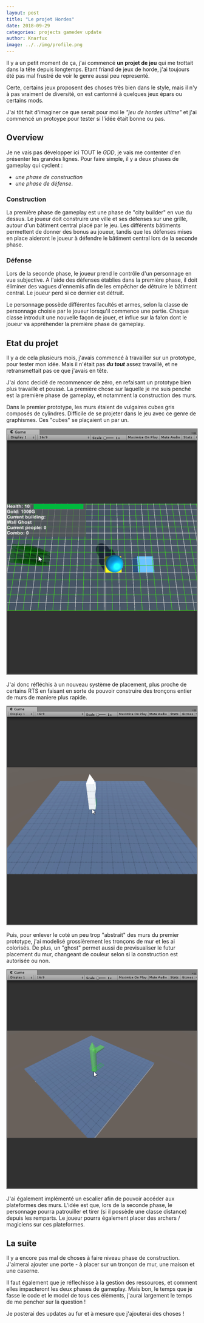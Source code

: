 ```yaml
---
layout: post
title: "Le projet Hordes"
date: 2018-09-29
categories: projects gamedev update
author: Knarfux
image: ../../img/profile.png
---
```

Il y a un petit moment de ça, j'ai commencé **un projet de jeu** qui me trottait dans la tête depuis longtemps. Etant friand de jeux de horde, j'ai toujours été pas mal frustré de voir le genre aussi peu representé.

Certe, certains jeux proposent des choses très bien dans le style, mais il n'y à pas vraiment de diversité, on est cantonné à quelques jeux épars ou certains mods.

J'ai tôt fait d'imaginer ce que serait pour moi le *"jeu de hordes ultime"* et j'ai commencé un protoype pour tester si l'idée était bonne ou pas.

## Overview

Je ne vais pas développer ici TOUT le *GDD*, je vais me contenter d'en présenter les grandes lignes. Pour faire simple, il y a deux phases de gameplay qui cyclent :

- *une phase de construction*
- *une phase de défense*.

### Construction

La première phase de gameplay est une phase de "city builder" en vue du dessus. Le joueur doit construire une ville et ses défenses sur une grille,  autour d'un bâtiment central placé par le jeu. Les différents bâtiments permettent de donner des bonus au joueur, tandis que les défenses mises en place aideront le joueur à défendre le bâtiment central lors de la seconde phase.

### Défense

Lors de la seconde phase, le joueur prend le contrôle d'un personnage en vue subjective. A l'aide des défenses établies dans la première phase, il doit éliminer des vagues d'ennemis afin de les empêcher de détruire le bâtiment central. Le joueur perd si ce dernier est détruit.

Le personnage possède différentes facultés et armes, selon la classe de personnage choisie par le joueur lorsqu'il commence une partie. Chaque classe introduit une nouvelle façon de jouer, et influe sur la fa!on dont le joueur va appréhender la première phase de gameplay.

## Etat du projet

Il y a de cela plusieurs mois, j'avais commencé à travailler sur un prototype, pour tester mon idée. Mais il n'était pas ***du tout*** assez travaillé, et ne retransmettait pas ce que j'avais en tête.

J'ai donc decidé de recommencer de zéro, en refaisant un prototype bien plus travaillé et poussé. La première chose sur laquelle je me suis penché est la première phase de gameplay, et notamment la construction des murs.

Dans le premier prototype, les murs étaient de vulgaires cubes gris composés de cylindres. Difficile de se projeter dans le jeu avec ce genre de graphismes. Ces "cubes" se plaçaient un par un.

![gif](../../img/2018-09-29_17-41-24.gif "Oui, on est clairement sur de l'abstrait tendance moche")


J'ai donc réfléchis à un nouveau système de placement, plus proche de certains RTS en faisant en sorte de pouvoir construire des tronçons entier de murs de maniere plus rapide.

![gif](../../img/2018-09-16_14-32-13.gif "Test du systeme de placement")

Puis, pour enlever le coté un peu trop "abstrait" des murs du premier prototype, j'ai modelisé grossièrement les tronçons de mur et les ai colorisés.
De plus, un "ghost" permet aussi de previsualiser le futur placement du mur, changeant de couleur selon si la construction est autorisée ou non.

![gif](../../img/2018-09-18_15-45-31.gif "Placement des murs avec le mesh sans texture et le ghost de prévisualisation")

J'ai également implémenté un escalier afin de pouvoir accéder aux plateformes des murs. L'idée est que, lors de la seconde phase, le personnage pourra patrouiller et tirer (si il possède une classe distance) depuis les remparts. Le joueur pourra également placer des archers / magiciens sur ces plateformes.

## La suite

Il y a encore pas mal de choses à faire niveau phase de construction. J'aimerai ajouter une porte - à placer sur un tronçon de mur, une maison et une caserne.

Il faut également que je réflechisse à la gestion des ressources, et comment elles impacteront les deux phases de gameplay. Mais bon, le temps que je fasse le code et le model de tous ces éléments, j'aurai largement le temps de me pencher sur la question !

Je posterai des updates au fur et à mesure que j'ajouterai des choses !